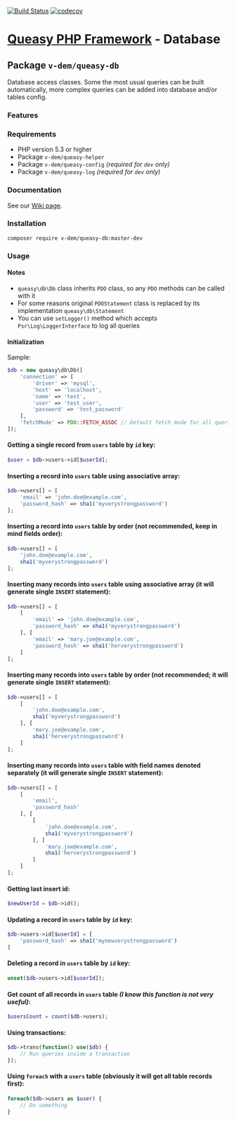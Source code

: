[![Build Status](https://travis-ci.com/v-dem/queasy-db.svg?branch=master)](https://travis-ci.com/v-dem/queasy-db) [![codecov](https://codecov.io/gh/v-dem/queasy-db/branch/master/graph/badge.svg)](https://codecov.io/gh/v-dem/queasy-db)

# [Queasy PHP Framework](https://github.com/v-dem/queasy-app/) - Database

## Package `v-dem/queasy-db`

Database access classes. Some the most usual queries can be built automatically, more complex queries can be
added into database and/or tables config.

### Features

### Requirements

* PHP version 5.3 or higher
* Package `v-dem/queasy-helper`
* Package `v-dem/queasy-config` *(required for `dev` only)*
* Package `v-dem/queasy-log` *(required for `dev` only)*

### Documentation

See our [Wiki page](https://github.com/v-dem/queasy-db/wiki).

### Installation

    composer require v-dem/queasy-db:master-dev

### Usage

#### Notes

* `queasy\db\Db` class inherits `PDO` class, so any `PDO` methods can be called with it
* For some reasons original `PDOStatement` class is replaced by its implementation `queasy\db\Statement`
* You can use `setLogger()` method which accepts `Psr\Log\LoggerInterface` to log all queries

#### Initialization

Sample:
```php
$db = new queasy\db\Db([
    'connection' => [
        'driver' => 'mysql',
        'host' => 'localhost',
        'name' => 'test',
        'user' => 'test_user',
        'password' => 'test_password'
    ],
    'fetchMode' => PDO::FETCH_ASSOC // Default fetch mode for all queries
]);
```

#### Getting a single record from `users` table by `id` key:

```php
$user = $db->users->id[$userId];
```

#### Inserting a record into `users` table using associative array:

```php
$db->users[] = [
    'email' => 'john.doe@example.com',
    'password_hash' => sha1('myverystrongpassword')
];
```

#### Inserting a record into `users` table by order (not recommended, keep in mind fields order):

```php
$db->users[] = [
    'john.doe@example.com',
    sha1('myverystrongpassword')
];
```

#### Inserting many records into `users` table using associative array (it will generate single `INSERT` statement):

```php
$db->users[] = [
    [
        'email' => 'john.doe@example.com',
        'password_hash' => sha1('myverystrongpassword')
    ], [
        'email' => 'mary.joe@example.com',
        'password_hash' => sha1('herverystrongpassword')
    ]
];
```

#### Inserting many records into `users` table by order (not recommended; it will generate single `INSERT` statement):

```php
$db->users[] = [
    [
        'john.doe@example.com',
        sha1('myverystrongpassword')
    ], [
        'mary.joe@example.com',
        sha1('herverystrongpassword')
    ]
];
```

#### Inserting many records into `users` table with field names denoted separately (it will generate single `INSERT` statement):

```php
$db->users[] = [
    [
        'email',
        'password_hash'
    ], [
        [
            'john.doe@example.com',
            sha1('myverystrongpassword')
        ], [
            'mary.joe@example.com',
            sha1('herverystrongpassword')
        ]
    ]
];
```

#### Getting last insert id:

```php
$newUserId = $db->id();
```

#### Updating a record in `users` table by `id` key:

```php
$db->users->id[$userId] = [
    'password_hash' => sha1('mynewverystrongpassword')
]
```

#### Deleting a record in `users` table by `id` key:

```php
unset($db->users->id[$userId]);
```

#### Get count of all records in `users` table *(I know this function is not very useful)*:

```php
$usersCount = count($db->users);
```

#### Using transactions:

```php
$db->trans(function() use($db) {
    // Run queries inside a transaction
});
```

#### Using `foreach` with a `users` table (obviously it will get all table records first):

```php
foreach($db->users as $user) {
    // Do something
}
```


